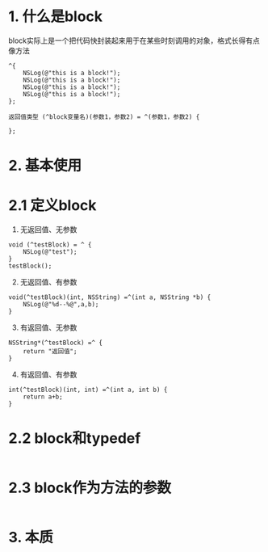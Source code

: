 # 1. 什么是block
block实际上是一个把代码快封装起来用于在某些时刻调用的对象，格式长得有点像方法
```objc
^{
    NSLog(@"this is a block!");
    NSLog(@"this is a block!");
    NSLog(@"this is a block!");
    NSLog(@"this is a block!");
};
```
```objc
返回值类型 (^block变量名)(参数1，参数2) = ^(参数1，参数2) {

};
```

# 2. 基本使用
# 2.1 定义block
1. 无返回值、无参数
```objc
void (^testBlock) = ^ {
	NSLog(@"test");
}
testBlock();
```
2. 无返回值、有参数
```objc
void(^testBlock)(int, NSString) =^(int a, NSString *b) {
	NSLog(@"%d--%@",a,b);
}
```
3. 有返回值、无参数
```objc
NSString*(^testBlock) =^ {
	return "返回值";
}
```
4. 有返回值、有参数
```objc
int(^testBlock)(int, int) =^(int a, int b) {
	return a+b;
}
```
# 2.2 block和typedef
```objc

```
# 2.3 block作为方法的参数
```objc

```

# 3. 本质